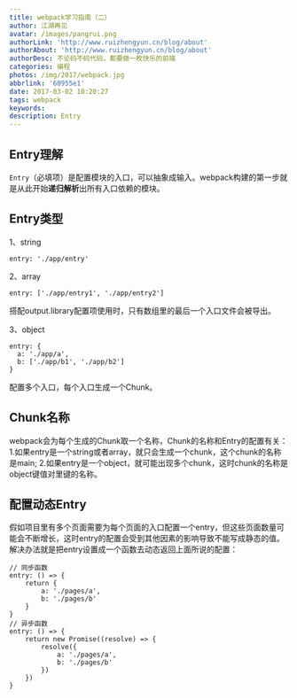 ```yaml
---
title: webpack学习指南（二）
author: 江湖再见
avatar: /images/pangrui.png
authorLink: 'http://www.ruizhengyun.cn/blog/about'
authorAbout: 'http://www.ruizhengyun.cn/blog/about'
authorDesc: 不论码不码代码，都要做一枚快乐的前端
categories: 编程
photos: /img/2017/webpack.jpg
abbrlink: '60955e1'
date: 2017-03-02 10:20:27
tags: webpack
keywords:
description: Entry
---
```


## Entry理解
`Entry`（必填项）是配置模块的入口，可以抽象成输入。webpack构建的第一步就是从此开始**递归解析**出所有入口依赖的模块。


## Entry类型
1、string 
```
entry: './app/entry'
```

2、array 
```
entry: ['./app/entry1', './app/entry2']
```
搭配output.library配置项使用时，只有数组里的最后一个入口文件会被导出。

3、object 
```
entry: {
  a: './app/a', 
  b: ['./app/b1', './app/b2']
}
```
配置多个入口，每个入口生成一个Chunk。


## Chunk名称
webpack会为每个生成的Chunk取一个名称，Chunk的名称和Entry的配置有关：
1.如果entry是一个string或者array，就只会生成一个chunk，这个chunk的名称是main;
2.如果entry是一个object，就可能出现多个chunk，这时chunk的名称是object键值对里键的名称。


## 配置动态Entry
假如项目里有多个页面需要为每个页面的入口配置一个entry，但这些页面数量可能会不断增长，这时entry的配置会受到其他因素的影响导致不能写成静态的值。解决办法就是把entry设置成一个函数去动态返回上面所说的配置：
```
// 同步函数
entry: () => {
    return {
        a: './pages/a',
        b: './pages/b'
    }
}
// 异步函数
entry: () => {
    return new Promise((resolve) => {
        resolve({
            a: './pages/a',
            b: './pages/b'
        })
    })
}
```

